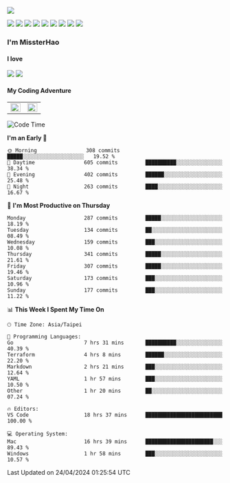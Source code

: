 ![](https://komarev.com/ghpvc/?username=MissterHao&color=ff69b4)

[![](https://img.shields.io/badge/Amazon%20AWS-%23232F3E?logo=amazon-aws&logoColor=white&style=for-the-badge)](https://aws.amazon.com/)
[![](https://img.shields.io/badge/Python-3776AB?style=for-the-badge&logo=python&logoColor=white)](https://www.djangoproject.com/)
[![](https://img.shields.io/badge/Django-092E20?style=for-the-badge&logo=django&logoColor=white)](https://www.python.org/)
[![](https://img.shields.io/badge/Rust-%23EB6400?style=for-the-badge&logo=rust&logoColor=white)](https://www.python.org/)
[![](https://img.shields.io/badge/Flask-23232F3E?style=for-the-badge&logo=flask&logoColor=white)](https://flask.palletsprojects.com/en/2.1.x/)
[![](https://img.shields.io/badge/go-%2300ADD8.svg?&style=for-the-badge&logo=go&logoColor=white)](https://golang.org/)
[![](https://img.shields.io/badge/javascript-%23F7DF1E.svg?&style=for-the-badge&logo=javascript&logoColor=black)](https://www.javascript.com/)
[![](https://img.shields.io/badge/mysql-%234479A1.svg?&style=for-the-badge&logo=mysql&logoColor=white)](https://www.mysql.com/)
[![](https://img.shields.io/badge/docker-%232496ED.svg?&style=for-the-badge&logo=docker&logoColor=white)](https://www.docker.com/)

### I'm MissterHao

#### I love  
![](https://img.shields.io/badge/Netflix-E50914?style=for-the-badge&logo=netflix&logoColor=white)
![](https://img.shields.io/badge/YouTube-FF0000?style=for-the-badge&logo=youtube&logoColor=white)

#### My Coding Adventure
<!-- Readme stats -->
<!-- https://github.com/anuraghazra/github-readme-stats -->
<table>
<tr>
    <td valign="top" width="50%">
    <img src="https://github-readme-stats.vercel.app/api?username=MissterHao&hide_border=true&show_icons=true&locale=en" align="left" style="width: 100%" />
    </td>
    <td valign="top" width="50%">
    <img src="https://github-readme-stats.vercel.app/api/top-langs?username=MissterHao&hide_border=true&show_icons=true&locale=en&layout=compact" align="left" style="width: 100%" />
    </td>
</tr>
</table>  


<!--START_SECTION:waka-->
![Code Time](http://img.shields.io/badge/Code%20Time-1%2C464%20hrs%2044%20mins-blue)

**I'm an Early 🐤** 

```text
🌞 Morning                308 commits         █████░░░░░░░░░░░░░░░░░░░░   19.52 % 
🌆 Daytime                605 commits         ██████████░░░░░░░░░░░░░░░   38.34 % 
🌃 Evening                402 commits         ██████░░░░░░░░░░░░░░░░░░░   25.48 % 
🌙 Night                  263 commits         ████░░░░░░░░░░░░░░░░░░░░░   16.67 % 
```
📅 **I'm Most Productive on Thursday** 

```text
Monday                   287 commits         █████░░░░░░░░░░░░░░░░░░░░   18.19 % 
Tuesday                  134 commits         ██░░░░░░░░░░░░░░░░░░░░░░░   08.49 % 
Wednesday                159 commits         ███░░░░░░░░░░░░░░░░░░░░░░   10.08 % 
Thursday                 341 commits         █████░░░░░░░░░░░░░░░░░░░░   21.61 % 
Friday                   307 commits         █████░░░░░░░░░░░░░░░░░░░░   19.46 % 
Saturday                 173 commits         ███░░░░░░░░░░░░░░░░░░░░░░   10.96 % 
Sunday                   177 commits         ███░░░░░░░░░░░░░░░░░░░░░░   11.22 % 
```


📊 **This Week I Spent My Time On** 

```text
🕑︎ Time Zone: Asia/Taipei

💬 Programming Languages: 
Go                       7 hrs 31 mins       ██████████░░░░░░░░░░░░░░░   40.39 % 
Terraform                4 hrs 8 mins        ██████░░░░░░░░░░░░░░░░░░░   22.20 % 
Markdown                 2 hrs 21 mins       ███░░░░░░░░░░░░░░░░░░░░░░   12.64 % 
YAML                     1 hr 57 mins        ███░░░░░░░░░░░░░░░░░░░░░░   10.50 % 
Other                    1 hr 20 mins        ██░░░░░░░░░░░░░░░░░░░░░░░   07.24 % 

🔥 Editors: 
VS Code                  18 hrs 37 mins      █████████████████████████   100.00 % 

💻 Operating System: 
Mac                      16 hrs 39 mins      ██████████████████████░░░   89.43 % 
Windows                  1 hr 58 mins        ███░░░░░░░░░░░░░░░░░░░░░░   10.57 % 
```


 Last Updated on 24/04/2024 01:25:54 UTC
<!--END_SECTION:waka-->

<!--
**MissterHao/MissterHao** is a ✨ _special_ ✨ repository because its `README.md` (this file) appears on your GitHub profile.

Here are some ideas to get you started:

- 🔭 I’m currently working on ...
- 🌱 I’m currently learning ...
- 👯 I’m looking to collaborate on ...
- 🤔 I’m looking for help with ...
- 💬 Ask me about ...
- 📫 How to reach me: ...
- 😄 Pronouns: ...
- ⚡ Fun fact: ...
-->
